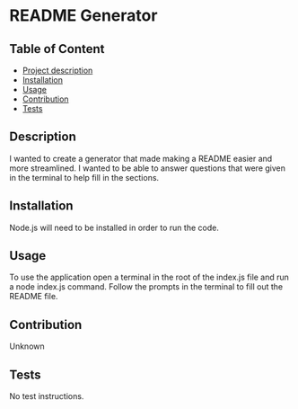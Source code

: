 

  # README Generator
  

  ## Table of Content
  - [Project description](#Description)
  - [Installation](#Installation)
  - [Usage](#Usage)
  - [Contribution](#Contribution)
  - [Tests](#Test)
  

  ## Description
  I wanted to create a generator that made making a README easier and more streamlined. I wanted to be able to answer questions that were given in the terminal to help fill in the sections.

  ## Installation
  Node.js will need to be installed in order to run the code.

  ## Usage
  To use the application open a terminal in the root of the index.js file and run a node index.js command. Follow the prompts in the terminal to fill out the README file.

  ## Contribution
  Unknown
  
  ## Tests
  No test instructions.

  
   
